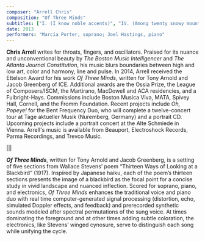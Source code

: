 ```yaml
---
composer: "Arrell Chris"
composition: "Of Three Minds"
subtitles: ["I. (I know noble accents)", "IV. (Among twenty snowy mountains)", "V. (I was of three minds)"]
date: 2013
performers: "Marcía Porter, soprano; Joel Hastings, piano"
---
```

**Chris Arrell** writes for throats, fingers, and oscillators. Praised for its nuance and unconventional beauty by *The Boston Music Intelligencer* and *The Atlanta Journal Constitution*, his music blurs boundaries between high and low art, color and harmony, line and pulse. In 2014, Arrell received the Ettelson Award for his work *Of Three Minds*, written for Tony Arnold and Jacob Greenberg of ICE. Additional awards are the Ossia Prize, the League of Composers/ISCM, the Martirano, MacDowell and ACA residencies, and a Fulbright-Hays. Commissions include Boston Musica Viva, MATA, Spivey Hall, Cornell, and the Fromm Foundation. Recent projects include *Oh, Popeye!* for the Bent Frequency Duo, who will complete a twelve-concert tour at Tage aktueller Musik (Nuremberg, Germany) and a portrait CD. Upcoming projects include a portrait concert at the Alte Schmiede in Vienna. Arrell's music is available from Beauport, Electroshock Records, Parma Recordings, and Trevco Music.

|||

**_Of Three Minds_**, written for Tony Arnold and Jacob Greenberg, is a setting of five sections from Wallace Stevens’ poem “Thirteen Ways of Looking at a 
Blackbird” (1917). Inspired by Japanese haiku, each of the poem’s thirteen sections presents the image of a blackbird as the focal point for a concise study in vivid landscape and nuanced inflection. Scored for soprano, piano, and electronics, *Of Three Minds* enhances the traditional voice and piano duo with real time computer-generated signal processing (distortion, echo, simulated Doppler effects, and feedback) and prerecorded synthetic sounds modeled after spectral permutations of the sung voice. At times dominating the foreground and at other times adding subtle coloration, the electronics, like Stevens’ winged cynosure, serve to distinguish each song while unifying the cycle.